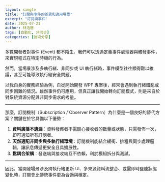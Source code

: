 ```yaml
---
layout: single
title: "訂閱與事件的差異和適用場景"
excerpt: "訂閱與事件"
date: 2025-07-21
author: 林浩唐
tags: [自動化, 非同步]
categories: [技術分享]
---
```


多數開發者對事件 (Event) 都不陌生，我們可以透過定義事件處理器與觸發事件，來實現程式在特定時機的行為。

然而，當場景涉及多執行緒、非同步或 UI 執行緒時，事件模型往往顯得難以維護，甚至可能導致執行緒安全問題。

以我自身的實務經驗為例，自從開始開發 WPF 專案後，經常會遇到執行緒錯亂或同步困難的情況。雖然事件仍可應用，但真正讓我開始轉向訂閱模式，則是來自於對系統資源分配與非同步需求的考量。

---

那麼，訂閱機制（Subscription / Observer Pattern）為什麼是一個良好的替代方案？關鍵在於它具備以下優勢：

1. **資料廣播不遺漏**：資料發佈者不需關心接收者的數量或狀態，只需發佈一次，即可通知所有訂閱者。  
2. **天然適配非同步與多執行緒環境**：訂閱機制能結合緩衝、排程與同步處理邏輯，讓訊息傳遞更安全且具擴展性。  
3. **鬆耦合架構**：發送端與接收端互不依賴，利於模組拆分與測試。

---

因此，當開發場景涉及跨執行緒更新 UI、多來源資料流整合、或需即時監聽狀態變化時，訂閱會比傳統事件更為合適與穩定。
